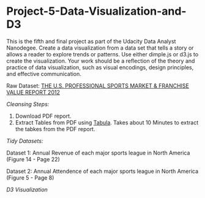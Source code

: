 # Project-5-Data-Visualization-and-D3
This is the fifth and final project as part of the Udacity Data Analyst Nanodegee. Create a data visualization from a data set that tells a story or allows a reader to explore trends or patterns. Use either dimple.js or d3.js to create the visualization. Your work should be a reflection of the theory and practice of data visualization, such as visual encodings, design principles, and effective communication.

Raw Dataset: [THE U.S. PROFESSIONAL SPORTS MARKET & FRANCHISE VALUE REPORT 2012](https://www.wrhambrecht.com/wp-content/uploads/2013/09/SportsMarketReport_2012.pdf)

*Cleansing Steps:*

1. Download PDF report.
2. Extract Tables from PDF using [Tabula](http://tabula.technology/). Takes about 10 Minutes to extract the tabkes from the PDF report.

*Tidy Datasets:*

Dataset 1: Annual Revenue of each major sports league in North America (Figure 14 - Page 22)

Dataset 2: Annual Attendence of each major sports league in North America (Figure 5 - Page 8)

*D3 Visualization*



